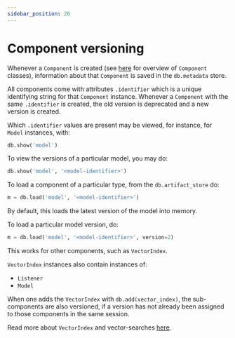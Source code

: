 ```yaml
---
sidebar_position: 26
---
```


# Component versioning

Whenever a `Component` is created (see [here](../fundamentals/09_component_abstraction.md) for overview of `Component` classes),
information about that `Component` is saved in the `db.metadata` store.

All components come with attributes `.identifier` which is a unique identifying string for that `Component` instance.
Whenever a `Component` with the same `.identifier` is created, the old version is deprecated and a new version is created.

Which `.identifier` values are present may be viewed, for instance, for `Model` instances, with:

```python
db.show('model')
```

To view the versions of a particular model, you may do:

```python
db.show('model', '<model-identifier>')
```

To load a component of a particular type, from the `db.artifact_store` do:

```python
m = db.load('model', '<model-identifier>')
```

By default, this loads the latest version of the model into memory.

To load a particular model version, do:

```python
m = db.load('model', '<model-identifier>', version=2)
```

This works for other components, such as `VectorIndex`.

`VectorIndex` instances also contain instances of:

- `Listener`
- `Model`

When one adds the `VectorIndex` with `db.add(vector_index)`, 
the sub-components are also versioned, if a version has not already 
been assigned to those components in the same session.

Read more about `VectorIndex` and vector-searches [here](../fundamentals/25_vector_search.mdx).